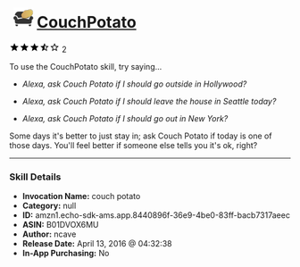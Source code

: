 # &nbsp;<img src="skill_icon" alt="CouchPotato icon" width="36"> [CouchPotato](http://alexa.amazon.com/#skills/amzn1.echo-sdk-ams.app.8440896f-36e9-4be0-83ff-bacb7317aeec)
![3.5 stars](../../images/ic_star_black_18dp_1x.png)![3.5 stars](../../images/ic_star_black_18dp_1x.png)![3.5 stars](../../images/ic_star_black_18dp_1x.png)![3.5 stars](../../images/ic_star_half_black_18dp_1x.png)![3.5 stars](../../images/ic_star_border_black_18dp_1x.png) 2

To use the CouchPotato skill, try saying...

* *Alexa, ask Couch Potato if I should go outside in Hollywood?*

* *Alexa, ask Couch Potato if I should leave the house in Seattle today?*

* *Alexa, ask Couch Potato if I should go out in New York?*

Some days it's better to just stay in; ask Couch Potato if today is one of those days.  You'll feel better if someone else tells you it's ok, right?

***

### Skill Details

* **Invocation Name:** couch potato
* **Category:** null
* **ID:** amzn1.echo-sdk-ams.app.8440896f-36e9-4be0-83ff-bacb7317aeec
* **ASIN:** B01DVOX6MU
* **Author:** ncave
* **Release Date:** April 13, 2016 @ 04:32:38
* **In-App Purchasing:** No
